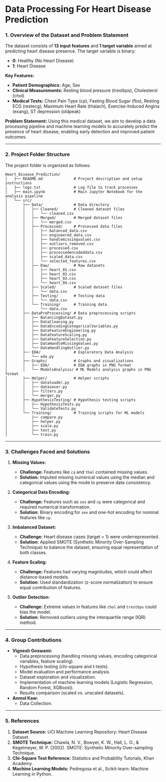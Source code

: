 # **Data Processing For Heart Disease Prediction**


### **1. Overview of the Dataset and Problem Statement**
The dataset consists of **13 input features** and **1 target variable** aimed at predicting heart disease presence. The target variable is binary:
- **0**: Healthy (No Heart Disease)
- **1**: Heart Disease

**Key Features:**
- **Patient Demographics:** Age, Sex
- **Clinical Measurements:** Resting blood pressure (trestbps), Cholesterol (chol)
- **Medical Tests:** Chest Pain Type (cp), Fasting Blood Sugar (fbs), Resting ECG (restecg), Maximum Heart Rate (thalach), Exercise-Induced Angina (exang), ST depression (oldpeak)

**Problem Statement:**
Using this medical dataset, we aim to develop a data processing pipeline and machine learning models to accurately predict the presence of heart disease, enabling early detection and improved patient outcomes.

---

### **2. Project Folder Structure**
The project folder is organized as follows:

```
Heart_Disease_Prediction/
│   ├── README.md              # Project description and setup instructions
│   ├── logs.txt               # Log file to track processes
│   ├── main.ipynb             # Main Jupyter Notebook for the analysis pipeline
│   └── src/                   
│       ├── Data/              # Data directory
│       │   ├── Cleaned/       # Cleaned dataset files
│       │   │   └── cleaned.csv
│       │   ├── Merged/        # Merged dataset files
│       │   │   └── merged.csv
│       │   ├── Processed/     # Processed data files
│       │   │   ├── balanced_data.csv
│       │   │   ├── engineered_data.csv
│       │   │   ├── handlemissingvalues.csv
│       │   │   ├── outliers_removed.csv
│       │   │   ├── processed.csv
│       │   │   ├── processedencodeddata.csv
│       │   │   ├── scaled_data.csv
│       │   │   └── selected_features.csv
│       │   ├── Raw/           # Raw datasets
│       │   │   ├── heart_01.csv
│       │   │   ├── heart_02.csv
│       │   │   ├── heart_03.csv
│       │   │   └── heart_04.csv
│       │   ├── Scaled/        # Scaled dataset files
│       │   │   └── data.csv
│       │   ├── Testing/       # Testing data
│       │   │   └── data.csv
│       │   └── Training/      # Training data
│       │       └── data.csv
│       ├── DataPreProcessing/ # Data preprocessing scripts
│       │   ├── BalancingDataset.py
│       │   ├── DataCleaning.py
│       │   ├── DataEncodingCategoricalVariables.py
│       │   ├── DataFeatureEngineering.py
│       │   ├── DataFeatureScaling.py
│       │   ├── DataFeatureSelection.py
│       │   ├── DataHandleMissingValues.py
│       │   └── DataHandlingOutlier.py
│       ├── EDA/               # Exploratory Data Analysis
│       │   └── eda.py
│       ├── Graphs/            # Graphs and visualizations
│       │   ├── EDA/           # EDA graphs in PNG format
│       │   └── ModelsAnalysis/ # ML Models analysis graphs in PNG format
│       ├── Helper/            # Helper scripts
│       │   ├── dataloader.py
│       │   ├── datasaver.py
│       │   ├── filters.py
│       │   └── merger.py
│       ├── HypothesisTesting/ # Hypothesis testing scripts
│       │   ├── HypothesisTests.py
│       │   └── ValidateTests.py
│       └── Training/          # Training scripts for ML models
│           ├── compare.py
│           ├── helper.py
│           ├── scale.py
│           ├── test.py
│           └── train.py
```

---

### **3. Challenges Faced and Solutions**

1. **Missing Values:**
   - **Challenge:** Features like `ca` and `thal` contained missing values.
   - **Solution:** Imputed missing numerical values using the median and categorical values using the mode to preserve data consistency.

2. **Categorical Data Encoding:**
   - **Challenge:** Features such as `sex` and `cp` were categorical and required numerical transformation.
   - **Solution:** Binary encoding for `sex` and one-hot encoding for nominal features like `cp`.

3. **Imbalanced Dataset:**
   - **Challenge:** Heart disease cases (target = 1) were underrepresented.
   - **Solution:** Applied SMOTE (Synthetic Minority Over-Sampling Technique) to balance the dataset, ensuring equal representation of both classes.

4. **Feature Scaling:**
   - **Challenge:** Features had varying magnitudes, which could affect distance-based models.
   - **Solution:** Used standardization (z-score normalization) to ensure equal contribution of features.

5. **Outlier Detection:**
   - **Challenge:** Extreme values in features like `chol` and `trestbps` could bias the model.
   - **Solution:** Removed outliers using the interquartile range (IQR) method.

---

### **4. Group Contributions**
- **Vignesh Goswami:**
   - Data preprocessing (handling missing values, encoding categorical variables, feature scaling).
   - Hypothesis testing (chi-square and t-tests).
   - Model evaluation and performance analysis.
   - Dataset exploration and visualization.
   - Implementation of machine learning models (Logistic Regression, Random Forest, XGBoost).
   - Results comparison (scaled vs. unscaled datasets).
- **Anmol Kaw:**
   - Data Collection.

---

### **5. References**
1. **Dataset Source:** UCI Machine Learning Repository: Heart Disease Dataset.
2. **SMOTE Technique:** Chawla, N. V., Bowyer, K. W., Hall, L. O., & Kegelmeyer, W. P. (2002). SMOTE: Synthetic Minority Over-sampling Technique.
3. **Chi-Square Test Reference:** Statistics and Probability Tutorials, Khan Academy.
4. **Machine Learning Models:** Pedregosa et al., Scikit-learn: Machine Learning in Python.
